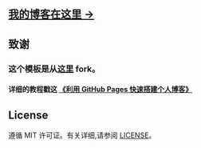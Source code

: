 ## [我的博客在这里 &rarr;](http://ctrlcoder.github.io)

## 致谢

### 这个模板是从[这里](https://github.com/qiubaiying/qiubaiying.github.io) fork。 

#### 详细的教程戳这 [《利用 GitHub Pages 快速搭建个人博客》](https://github.com/qiubaiying/qiubaiying.github.io/wiki/%E5%8D%9A%E5%AE%A2%E6%90%AD%E5%BB%BA%E8%AF%A6%E7%BB%86%E6%95%99%E7%A8%8B)

## License

遵循 MIT 许可证。有关详细,请参阅 [LICENSE](https://github.com/qiubaiying/qiubaiying.github.io/blob/master/LICENSE)。

